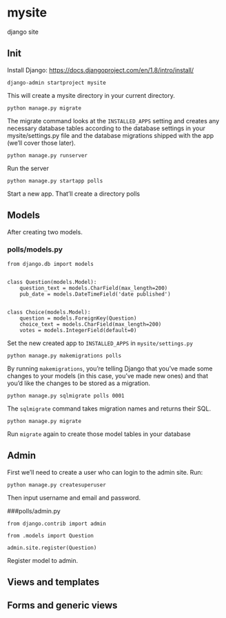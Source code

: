 # mysite
django site

## Init
Install Django: https://docs.djangoproject.com/en/1.8/intro/install/

```
django-admin startproject mysite
```
This will create a mysite directory in your current directory. 

```
python manage.py migrate
```
The migrate command looks at the `INSTALLED_APPS` setting and creates any necessary database tables according to the database settings in your mysite/settings.py file and the database migrations shipped with the app (we’ll cover those later).

```
python manage.py runserver
```
Run the server

```
python manage.py startapp polls
```
Start a new app. That’ll create a directory polls

## Models
After creating two models.
### polls/models.py
```
from django.db import models


class Question(models.Model):
    question_text = models.CharField(max_length=200)
    pub_date = models.DateTimeField('date published')


class Choice(models.Model):
    question = models.ForeignKey(Question)
    choice_text = models.CharField(max_length=200)
    votes = models.IntegerField(default=0)
```

Set the new created app to `INSTALLED_APPS` in `mysite/settings.py`

```
python manage.py makemigrations polls
```
By running `makemigrations`, you’re telling Django that you’ve made some changes to your models (in this case, you’ve made new ones) and that you’d like the changes to be stored as a migration.

```
python manage.py sqlmigrate polls 0001
```
The `sqlmigrate` command takes migration names and returns their SQL.

```
python manage.py migrate
```
Run `migrate` again to create those model tables in your database

## Admin
First we’ll need to create a user who can login to the admin site. Run:
```
python manage.py createsuperuser
```
Then input username and email and password.

###polls/admin.py
```
from django.contrib import admin

from .models import Question

admin.site.register(Question)
```
Register model to admin.

## Views and templates


## Forms and generic views
